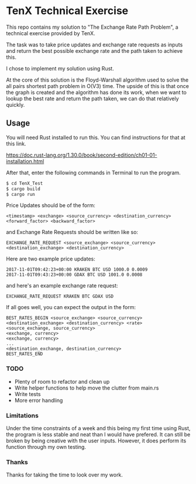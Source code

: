 # TenX Technical Exercise

This repo contains my solution to "The Exchange Rate Path Problem", a technical exercise provided by TenX.

The task was to take price updates and exchange rate requests as inputs and return the best possible exchange rate and the path taken to achieve this.

I chose to implement my solution using Rust.

At the core of this solution is the Floyd-Warshall algorithm used to solve the all pairs shortest path problem in O(V3) time.
The upside of this is that once the graph is created and the algorithm has done its work, when we want to lookup the best rate and return the path taken, we can do that relatively quickly. 


## Usage

You will need Rust installed to run this. You can find instructions for that at this link.

https://doc.rust-lang.org/1.30.0/book/second-edition/ch01-01-installation.html

After that, enter the following commands in Terminal to run the program.
```sh
$ cd TenX_Test
$ cargo build
$ cargo run
```

Price Updates should be of the form:
```
<timestamp> <exchange> <source_currency> <destination_currency> <forward_factor> <backward_factor>
```
and Exchange Rate Requests should be written like so:
```
EXCHANGE_RATE_REQUEST <source_exchange> <source_currency> <destination_exchange> <destination_currency>
```

Here are two example price updates:
```
2017-11-01T09:42:23+00:00 KRAKEN BTC USD 1000.0 0.0009
2017-11-01T09:43:23+00:00 GDAX BTC USD 1001.0 0.0008
```
and here's an example exchange rate request:
```
EXCHANGE_RATE_REQUEST KRAKEN BTC GDAX USD
```
If all goes well, you can expect the output in the form:
```
BEST_RATES_BEGIN <source_exchange> <source_currency> <destination_exchange> <destination_currency> <rate>
<source_exchange, source_currency>
<exchange, currency>
<exchange, currency>
...
<destination_exchange, destination_currency>
BEST_RATES_END
```

### TODO
- Plenty of room to refactor and clean up
- Write helper functions to help move the clutter from main.rs
- Write tests
- More error handling

### Limitations
Under the time constraints of a week and this being my first time using Rust, the program is less stable and neat than I would have prefered. It can still be broken by being creative with the user inputs. However, it does perform its function through my own testing.

### Thanks
Thanks for taking the time to look over my work. 
